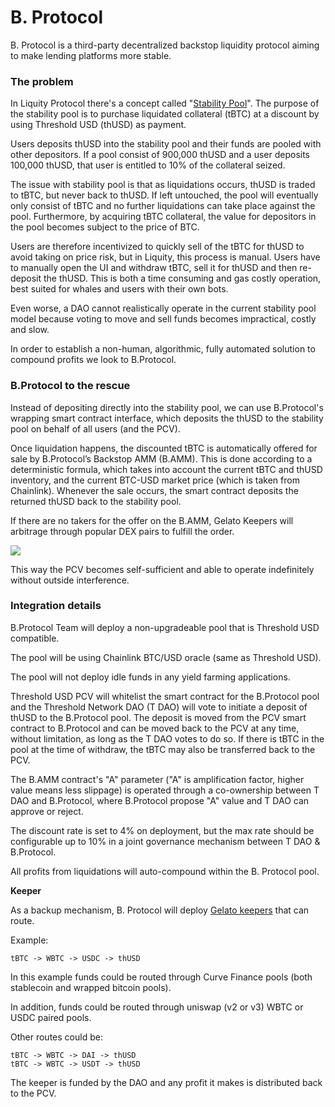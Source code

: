 # B. Protocol

B. Protocol is a third-party decentralized backstop liquidity protocol aiming to make lending platforms more stable.&#x20;

### The problem

In Liquity Protocol there's a concept called "[Stability Pool](https://docs.liquity.org/faq/stability-pool-and-liquidations)". The purpose of the stability pool is to purchase liquidated collateral (tBTC) at a discount by using Threshold USD (thUSD) as payment.&#x20;

Users deposits thUSD into the stability pool and their funds are pooled with other depositors. If a pool consist of 900,000 thUSD and a user deposits 100,000 thUSD, that user is entitled to 10% of the collateral seized.&#x20;

The issue with stability pool is that as liquidations occurs, thUSD is traded to tBTC, but never back to thUSD. If left untouched, the pool will eventually only consist of tBTC and no further liquidations can take place against the pool. Furthermore, by acquiring tBTC collateral, the value for depositors in the pool becomes subject to the price of BTC.&#x20;

Users are therefore incentivized to quickly sell of the tBTC for thUSD to avoid taking on price risk, but in Liquity, this process is manual. Users have to manually open the UI and withdraw tBTC, sell it for thUSD and then re-deposit the thUSD. This is both a time consuming and gas costly operation, best suited for whales and users with their own bots.&#x20;

Even worse, a DAO cannot realistically operate in the current stability pool model because voting to move and sell funds becomes impractical, costly and slow.&#x20;

In order to establish a non-human, algorithmic, fully automated solution to compound profits we look to B.Protocol.&#x20;

### B.Protocol to the rescue

Instead of depositing directly into the stability pool, we can use B.Protocol's wrapping smart contract interface, which deposits the thUSD to the stability pool on behalf of all users (and the PCV).&#x20;

Once liquidation happens, the discounted tBTC is automatically offered for sale by B.Protocol’s Backstop AMM (B.AMM). This is done according to a deterministic formula, which takes into account the current tBTC and thUSD inventory, and the current BTC-USD market price (which is taken from Chainlink). Whenever the sale occurs, the smart contract deposits the returned thUSD back to the stability pool.

If there are no takers for the offer on the B.AMM, Gelato Keepers will arbitrage through popular DEX pairs to fulfill the order.&#x20;

![](../../.gitbook/assets/BProtocolChart.png)

This way the PCV becomes self-sufficient and able to operate indefinitely without outside interference.&#x20;

### Integration details

B.Protocol Team will deploy a non-upgradeable pool that is Threshold USD compatible.

The pool will be using Chainlink BTC/USD oracle (same as Threshold USD).

The pool will not deploy idle funds in any yield farming applications.&#x20;

Threshold USD PCV will whitelist the smart contract for the B.Protocol pool and the Threshold Network DAO (T DAO) will vote to initiate a deposit of thUSD to the B.Protocol pool. The deposit is moved from the PCV smart contract to B.Protocol and can be moved back to the PCV at any time, without limitation, as long as the T DAO votes to do so. If there is tBTC in the pool at the time of withdraw, the tBTC may also be transferred back to the PCV.&#x20;

The B.AMM contract's "A" parameter ("A" is amplification factor​​​, higher value means less slippage) is operated through a co-ownership between T DAO and B.Protocol, where B.Protocol propose "A" value and T DAO can approve or reject.

The discount rate is set to 4% on deployment, but the max rate should be configurable up to 10% in a joint governance mechanism between T DAO & B.Protocol. &#x20;

All profits from liquidations will auto-compound within the B. Protocol pool.&#x20;

**Keeper**

As a backup mechanism, B. Protocol will deploy [Gelato keepers](https://medium.com/gelato-network/introducing-gelato-v2-the-most-reliable-way-to-automate-your-ethereum-smart-contracts-73cd0010599e) that can route.

Example:​

`tBTC -> WBTC -> USDC -> thUSD`

In this example funds could be routed through Curve Finance pools (both stablecoin and wrapped bitcoin pools).&#x20;

In addition, funds could be routed through uniswap (v2 or v3) WBTC or USDC paired pools.&#x20;

Other routes could be:

`tBTC -> WBTC -> DAI -> thUSD`\
`tBTC -> WBTC -> USDT -> thUSD`

The keeper is funded by the DAO and any profit it makes is distributed back to the PCV.

​
